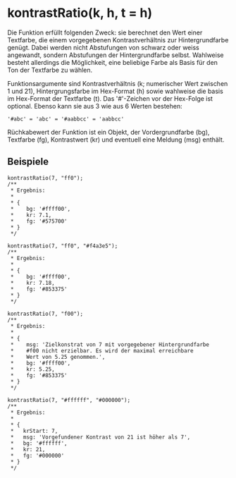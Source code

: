 # kontrastRatio(k, h, t = h)

Die Funktion erfüllt folgenden Zweck: sie berechnet den Wert einer Textfarbe, die einem vorgegebenen Kontrastverhältnis zur Hintergrundfarbe genügt. Dabei werden nicht Abstufungen von schwarz oder weiss angewandt, sondern Abstufungen der Hintergrundfarbe selbst. Wahlweise besteht allerdings die Möglichkeit, eine beliebige Farbe als Basis für den Ton der Textfarbe zu wählen.

Funktionsargumente sind Kontrastverhältnis (k; numerischer Wert zwischen 1 und 21), Hintergrungsfarbe im Hex-Format (h) sowie wahlweise die basis im Hex-Format der Textfarbe (t). Das '#'-Zeichen vor der Hex-Folge ist optional. Ebenso kann sie aus 3 wie aus 6 Werten bestehen:

```
'#abc' = 'abc' = '#aabbcc' = 'aabbcc'
```

Rüchkabewert der Funktion ist ein Objekt, der Vordergrundfarbe (bg), Textfarbe (fg), Kontrastwert (kr) und eventuell eine Meldung (msg) enthält.

## Beispiele

```
kontrastRatio(7, "ff0");
/**
 * Ergebnis:
 *
 * {
 *    bg: '#ffff00',
 *    kr: 7.1,
 *    fg: '#575700'
 * }
 */

kontrastRatio(7, "ff0", "#f4a3e5");
/**
 * Ergebnis:
 *
 * {
 *    bg: '#ffff00',
 *    kr: 7.18,
 *    fg: '#853375'
 * }
 */

kontrastRatio(7, "f00");
/**
 * Ergebnis:
 *
 * {
 *    msg: 'Zielkonstrat von 7 mit vorgegebener Hintergrundfarbe
 *    #f00 nicht erzielbar. Es wird der maximal erreichbare
 *    Wert von 5.25 genommen.',
 *    bg: '#ffff00',
 *    kr: 5.25,
 *    fg: '#853375'
 * }
 */

kontrastRatio(7, "#ffffff", "#000000");
/**
 * Ergebnis:
 *
 * {
 *   krStart: 7,
 *   msg: 'Vorgefundener Kontrast von 21 ist höher als 7',
 *   bg: '#ffffff',
 *   kr: 21,
 *   fg: '#000000'
 * }
 */

```
